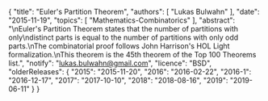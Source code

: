 {
    "title": "Euler's Partition Theorem",
    "authors": [
        "Lukas Bulwahn"
    ],
    "date": "2015-11-19",
    "topics": [
        "Mathematics-Combinatorics"
    ],
    "abstract": "\nEuler's Partition Theorem states that the number of partitions with only\ndistinct parts is equal to the number of partitions with only odd parts.\nThe combinatorial proof follows John Harrison's HOL Light formalization.\nThis theorem is the 45th theorem of the Top 100 Theorems list.",
    "notify": "lukas.bulwahn@gmail.com",
    "licence": "BSD",
    "olderReleases": {
        "2015": "2015-11-20",
        "2016": "2016-02-22",
        "2016-1": "2016-12-17",
        "2017": "2017-10-10",
        "2018": "2018-08-16",
        "2019": "2019-06-11"
    }
}